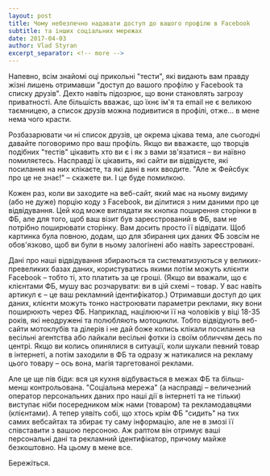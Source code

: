 ```yaml
---
layout: post
title: Чому небезпечно надавати доступ до вашого профілю в Facebook
subtitle: та інших соціальних мережах
date: 2017-04-03
author: Vlad Styran
excerpt_separator: <!-- more -->
---
```

Напевно, всім знайомі оці прикольні "тести", які видають вам правду жізні лишень отримавши "доступ до вашого профілю у Facebook та списку друзів". Дехто навіть підозрює, що вони становлять загрозу приватності. Але більшість вважає, що їхнє ім'я та email не є великою таємницею, а список друзів можна подивитися в профілі, отже… в мене нема чого красти.

Розбазарювати чи ні список друзів, це окрема цікава тема, але сьогодні давайте поговоримо про ваш профіль. Якщо ви вважаєте, що творців подібних "тестів" цікавить хто ви є і як з вами зв'язатися – ви наївно помиляєтесь. Насправді їх цікавить, які сайти ви відвідуєте, які посилання на них клікаєте, та які дані в них вводите. "Але ж Фейсбук про це не знає!" – скажете ви.  І це буде помилкою.
<!-- more -->

Кожен раз, коли ви заходите на веб-сайт, який має на ньому видиму (або не дуже) порцію коду з Facebook, ви ділитися з ним даними про це відвідування. Цей код може виглядати як кнопка поширення сторінки в ФБ, але для того, щоб ваш візит був зареєстрований в ФБ, вам не потрібно поширювати сторінку. Вам досить просто її відвідати. Щоб картинка була повною, додам, що для збирання цих даних ФБ зовсім не обов'язково, щоб ви були в ньому залогінені або навіть зареєстровані.

Дані про наші відвідування збираються та систематизуються у великих-превеликих базах даних, користуватись якими потім можуть клієнти Facebook – тобто ті, хто платить за це гроші. (Якщо ви вважали, що є  клієнтами ФБ, мушу вас розчарувати: ви в цій схемі – товар. У вас навіть артикул є – це ваш рекламний ідентифікатор.) Отримавши доступ до цих даних, клієнти можуть тонко настроювати параметри реклами, яку вони поширюють через ФБ. Наприклад, націлюючи її на чоловіків у віці 18-35 років, які неодружені та полюбляють мотоцикли. Тобто відвідують веб-сайти мотоклубів та ділерів і не дай боже колись клікали посилання на весільні агентства або лайкали весільні фотки із своїм обличчям десь по центрі. Якщо ви колись опинялися в ситуації, коли шукали певний товар в інтернеті, а потім заходили в ФБ та одразу ж натикалися на рекламу цього товару – ось вона, магія таргетованої реклами.

Але це ще пів біди: вся ця кухня відбувається в межах ФБ та більш-менш контрольована. "Соціальна мережа" (а насправді – величезний оператор персональних даних про наші дії в інтернеті та не тільки) виступає ніби посередником між нами (товаром) та рекламодавцями (клієнтами). А тепер уявіть собі, що хтось крім ФБ "сидить" на тих самих вебсайтах та збирає ту саму інформацію, але не в змозі її співставити з вашою персоною. Аж раптом він отримує ваші персональні дані та рекламний ідентифікатор, причому майже безкоштовно. На цьому в мене все.

Бережіться.